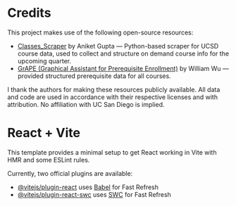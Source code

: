 # Credits

This project makes use of the following open-source resources:

- [Classes_Scraper](https://github.com/newracket/Classes_Scraper) by Aniket Gupta — Python-based scraper for UCSD course data, used to collect and structure on demand course info for the upcoming quarter.
- [GrAPE (Graphical Assistant for Prerequisite Enrollment)](https://github.com/wllmwu/course-grapher) by William Wu — provided structured prerequisite data for all courses.

I thank the authors for making these resources publicly available. All data and code are used in accordance with their respective licenses and with attribution. No affiliation with UC San Diego is implied.


# React + Vite

This template provides a minimal setup to get React working in Vite with HMR and some ESLint rules.

Currently, two official plugins are available:

- [@vitejs/plugin-react](https://github.com/vitejs/vite-plugin-react/blob/main/packages/plugin-react) uses [Babel](https://babeljs.io/) for Fast Refresh
- [@vitejs/plugin-react-swc](https://github.com/vitejs/vite-plugin-react/blob/main/packages/plugin-react-swc) uses [SWC](https://swc.rs/) for Fast Refresh
